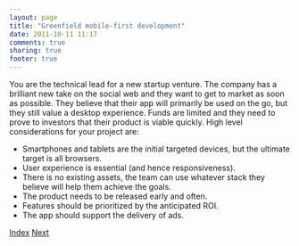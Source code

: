 ```yaml
---
layout: page
title: "Greenfield mobile-first development"
date: 2011-10-11 11:17
comments: true
sharing: true
footer: true
---
```


You are the technical lead for a new startup venture. The company has a brilliant new take on the social web and they want to get to market as soon as possible. They believe that their app will primarily be used on the go, but they still value a desktop experience. Funds are limited and they need to prove to investors that their product is viable quickly. High level considerations for your project are:

* Smartphones and tablets are the initial targeted devices, but the ultimate target is all browsers.
* User experience is essential (and hence responsiveness). 
* There is no existing assets, the team can use whatever stack they believe will help them achieve the goals.
* The product needs to be released early and often.
* Features should be prioritized by the anticipated ROI.
* The app should support the delivery of ads.

<a rel="home" href="/scenarios/index.html">Index</a>
<a rel="next" href="/scenarios/line-of-business.html">Next</a>